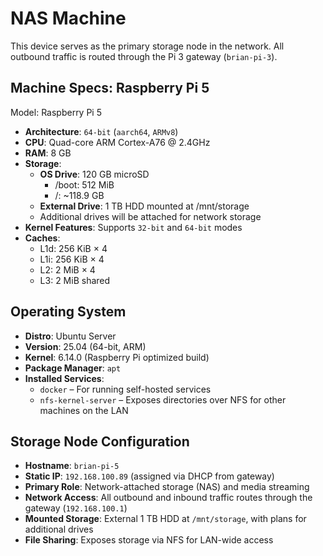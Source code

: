 # NAS Machine

This device serves as the primary storage node in the network. All outbound traffic is routed through the Pi 3 gateway (`brian-pi-3`).

## Machine Specs: Raspberry Pi 5

Model: Raspberry Pi 5

* **Architecture**: `64-bit` (`aarch64`, `ARMv8`)
* **CPU**: Quad-core ARM Cortex-A76 @ 2.4GHz
* **RAM**: 8 GB
* **Storage**:
    * **OS Drive**: 120 GB microSD
        - /boot: 512 MiB
        - /: ~118.9 GB
    * **External Drive**: 1 TB HDD mounted at /mnt/storage
    * Additional drives will be attached for network storage
* **Kernel Features**: Supports `32-bit` and `64-bit` modes
* **Caches**:
    - L1d: 256 KiB × 4
    - L1i: 256 KiB × 4
    - L2: 2 MiB × 4
    - L3: 2 MiB shared

## Operating System

* **Distro**: Ubuntu Server
* **Version**: 25.04 (64-bit, ARM)
* **Kernel**: 6.14.0 (Raspberry Pi optimized build)
* **Package Manager**: `apt`
* **Installed Services**:
    - `docker` – For running self-hosted services
    - `nfs-kernel-server` – Exposes directories over NFS for other machines on the LAN

## Storage Node Configuration

* **Hostname**: `brian-pi-5`
* **Static IP**: `192.168.100.89` (assigned via DHCP from gateway)
* **Primary Role**: Network-attached storage (NAS) and media streaming
* **Network Access**: All outbound and inbound traffic routes through the gateway (`192.168.100.1`)
* **Mounted Storage**: External 1 TB HDD at `/mnt/storage`, with plans for additional drives
* **File Sharing**: Exposes storage via NFS for LAN-wide access


